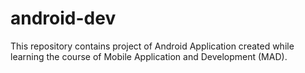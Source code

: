 # android-dev
This repository contains project of Android Application created while learning the course of Mobile Application and Development (MAD).
